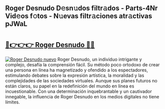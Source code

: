 ## Roger Desnudo D𝚎sn𝚞dos filtr𝚊dos - Parts-4Nr Vid𝚎os f𝚘tos - N𝚞evas filtr𝚊ciones atr𝚊ctivas pJWaL

# <h2><a href="http://mb6sva.tromn.icu/?c=Roger+Desnudo">🔗👉👉👉 Roger Desnudo 🔗🔗</a></h2>

[![Roger Desnudo nuevo](https://i.imgur.com/pEAQMta.gif)](http://mb6sva.tromn.icu/?c=Roger+Desnudo)
Roger Desnudo, un individuo intrigante y complejo, desafía la comprensión fácil. Su método poco ortodoxo de crear una persona en línea ha magnetizado y ofendido a los espectadores, estimulando debates sobre la expresión artística, la moralidad y las complejidades de las sociedades virtuales. Aunque sus planes futuros no están claros, su papel en la redefinición del mundo en línea es incuestionable. Con una determinación inquebrantable y un cautivador innegable, la influencia de Roger Desnudo en los medios digitales no tiene límites.
